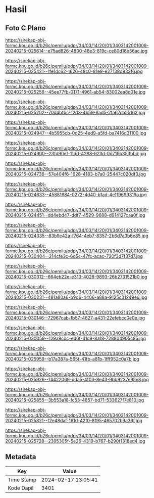 # Hasil

## Foto C Plano

https://sirekap-obj-formc.kpu.go.id/b26c/pemilu/pdpr/34/03/14/20/01/3403142001009-20240215-025614--e75ad826-4800-48e3-819c-ce80d16b56ac.jpg

https://sirekap-obj-formc.kpu.go.id/b26c/pemilu/pdpr/34/03/14/20/01/3403142001009-20240215-025421--1fe1dc62-1626-48c0-81e9-e27138d833f6.jpg

https://sirekap-obj-formc.kpu.go.id/b26c/pemilu/pdpr/34/03/14/20/01/3403142001009-20240215-025256--45ee77fb-0171-4961-ab54-83002ea8d01e.jpg

https://sirekap-obj-formc.kpu.go.id/b26c/pemilu/pdpr/34/03/14/20/01/3403142001009-20240215-025202--70d4bfbc-12d3-4b59-8ad5-2fa67da55162.jpg

https://sirekap-obj-formc.kpu.go.id/b26c/pemilu/pdpr/34/03/14/20/01/3403142001009-20240215-024947--4b5955cb-0d25-4ed9-a5fd-ba7416d31100.jpg

https://sirekap-obj-formc.kpu.go.id/b26c/pemilu/pdpr/34/03/14/20/01/3403142001009-20240215-024900--23fd90ef-11dd-4288-923d-0d719b353bbd.jpg

https://sirekap-obj-formc.kpu.go.id/b26c/pemilu/pdpr/34/03/14/20/01/3403142001009-20240215-024736--57e404f6-1628-4183-b7a0-25447c020df3.jpg

https://sirekap-obj-formc.kpu.go.id/b26c/pemilu/pdpr/34/03/14/20/01/3403142001009-20240215-024633--45881684-0272-4d40-b1ad-4e119699319a.jpg

https://sirekap-obj-formc.kpu.go.id/b26c/pemilu/pdpr/34/03/14/20/01/3403142001009-20240215-024451--dd4ebd47-ddf7-4529-9688-d914127caa0f.jpg

https://sirekap-obj-formc.kpu.go.id/b26c/pemilu/pdpr/34/03/14/20/01/3403142001009-20240215-024335--83b9c42a-f764-4eb7-8357-2b6d7a3b6e85.jpg

https://sirekap-obj-formc.kpu.go.id/b26c/pemilu/pdpr/34/03/14/20/01/3403142001009-20240215-030404--214cfe3c-6d5c-47fc-acac-720f3d7f37d7.jpg

https://sirekap-obj-formc.kpu.go.id/b26c/pemilu/pdpr/34/03/14/20/01/3403142001009-20240215-030312--664eb22e-e313-4028-9893-26b2731521b0.jpg

https://sirekap-obj-formc.kpu.go.id/b26c/pemilu/pdpr/34/03/14/20/01/3403142001009-20240215-030231--481a80a6-b9d6-4406-a88a-9125c31249e6.jpg

https://sirekap-obj-formc.kpu.go.id/b26c/pemilu/pdpr/34/03/14/20/01/3403142001009-20240215-030146--72967cab-fb57-4627-a431-22efebcc0e0e.jpg

https://sirekap-obj-formc.kpu.go.id/b26c/pemilu/pdpr/34/03/14/20/01/3403142001009-20240215-030059--129a9cdc-ed6f-41c9-8a18-728804905c85.jpg

https://sirekap-obj-formc.kpu.go.id/b26c/pemilu/pdpr/34/03/14/20/01/3403142001009-20240215-025959--b17a387a-565f-41fb-a81b-1fff952c0a7b.jpg

https://sirekap-obj-formc.kpu.go.id/b26c/pemilu/pdpr/34/03/14/20/01/3403142001009-20240215-025926--14422069-dda5-4f03-8e43-9bb9237e95e8.jpg

https://sirekap-obj-formc.kpu.go.id/b26c/pemilu/pdpr/34/03/14/20/01/3403142001009-20240215-025855--3b553a18-fc53-4857-bd71-533627f7e810.jpg

https://sirekap-obj-formc.kpu.go.id/b26c/pemilu/pdpr/34/03/14/20/01/3403142001009-20240215-025821--f2e48daf-161d-42f0-8f95-465702b9a36f.jpg

https://sirekap-obj-formc.kpu.go.id/b26c/pemilu/pdpr/34/03/14/20/01/3403142001009-20240215-025728--2395305f-5e26-4319-b767-b290f1318ed4.jpg


## Metadata

| Key        | Value               |
| ---------- | ------------------- |
| Time Stamp | 2024-02-17 13:05:41 |
| Kode Dapil | 3401                |




